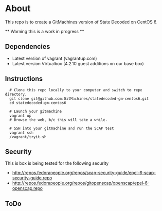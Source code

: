 # About

This repo is to create a GitMachines version of State Decoded on CentOS 6.

** Warning this is a work in progress **


## Dependencies
  * Latest version of vagrant (vagrantup.com)
  * Latest version Virtualbox (4.2.10 guest additions on our base box)

## Instructions


```
  # Clone this repo locally to your computer and switch to repo directory.
  git clone git@github.com:GitMachines/statedecoded-gm-centos6.git
  cd statedecoded-gm-centos6
  
  # Launch your gitmachine 
  vagrant up
  # Browse the web, b/c this will take a while. 

  # SSH into your gitmachine and run the SCAP test
  vagrant ssh
  /vagrant/tryit.sh
```

## Security

This is box is being tested for the following security

- http://repos.fedorapeople.org/repos/scap-security-guide/epel-6-scap-security-guide.repo
- http://repos.fedorapeople.org/repos/gitopenscap/openscap/epel-6-openscap.repo

## ToDo
